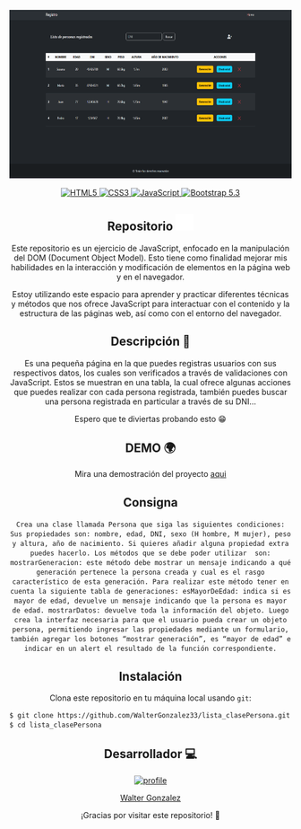 
<p align='center'>
  <a href="https://registrodepersonas.netlify.app/">
    <img src="./assets/listPersonCap.webp" height="300px">
  </a>
</p>
<div align='center'>
  <a href="https://developer.mozilla.org/es/docs/Web/HTML">
    <img src="https://img.shields.io/badge/-HTML5-F06A32?labelColor=gray&style=for-the-badge&logo=html5&logoColor=F06A32&logoWidth=50" alt="HTML5">
  </a>
  <a href="https://developer.mozilla.org/es/docs/Web/CSS">
    <img src="https://img.shields.io/badge/-CSS3-1AA4E0?labelColor=gray&style=for-the-badge&logo=css3&logoColor=1AA4E0&logoWidth=50" alt="CSS3">
  </a>
  <a href="https://developer.mozilla.org/es/">
    <img src="https://img.shields.io/badge/-JAVASCRIPT-yellow?labelColor=gray&style=for-the-badge&logo=javascript&logoColor=F7E025&logoWidth=50" alt="JavaScript">
  </a>
  <a href="https://getbootstrap.com/">
    <img src="https://img.shields.io/badge/-bootstrap%20V5.3-7210F5?labelColor=gray&style=for-the-badge&logo=bootstrap&logoColor=7210F5&logoWidth=50" alt="Bootstrap 5.3">
  </a>
</div>

<div align='center'>

## Repositorio <img src="./assets/github.svg" height="30px">
Este repositorio es un ejercicio de JavaScript, enfocado en la manipulación del DOM (Document Object Model). 
Esto tiene como finalidad mejorar mis habilidades en la interacción y modificación de elementos en la página web y en el navegador.

Estoy utilizando este espacio para aprender y practicar diferentes técnicas y métodos que nos ofrece JavaScript para interactuar con el contenido y la estructura de las páginas web, así como con el entorno del navegador.

## Descripción 📃
Es una pequeña página en la que puedes registras usuarios con sus respectivos datos, los cuales son verificados a través de validaciones con JavaScript. Estos se muestran en una tabla, la cual ofrece algunas acciones que puedes realizar con cada persona registrada, también puedes buscar una persona registrada en particular a través de su DNI…

Espero que te diviertas probando esto 😁

## DEMO 🌍

Mira una demostración del proyecto [aqui](https://registrodepersonas.netlify.app/)

</div>

<div align="center">

## Consigna 

`
Crea una clase llamada Persona que siga las siguientes condiciones:
Sus propiedades son: nombre, edad, DNI, sexo (H hombre, M mujer), peso y altura, año de nacimiento. Si quieres añadir alguna propiedad extra puedes hacerlo.
Los métodos que se debe poder utilizar  son:
mostrarGeneracion: este método debe mostrar un mensaje indicando a qué generación pertenece la persona creada y cual es el rasgo característico de esta generación.
Para realizar este método tener en cuenta la siguiente tabla de generaciones:
esMayorDeEdad: indica si es mayor de edad, devuelve un mensaje indicando que la persona es mayor de edad.
mostrarDatos: devuelve toda la información del objeto.
Luego crea la interfaz necesaria para que el usuario pueda crear un objeto persona, permitiendo ingresar las propiedades mediante un formulario, también agregar los botones “mostrar generación”, es “mayor de edad” e indicar en un alert el resultado de la función correspondiente.
`
</div>

<div align="center">

## Instalación

Clona este repositorio en tu máquina local usando `git`:
</div>

```bash
$ git clone https://github.com/WalterGonzalez33/lista_clasePersona.git
$ cd lista_clasePersona
```
<div align="center">

## Desarrollador 💻

<div>
  <a href="https://github.com/WalterGonzalez33">
    <img src="https://avatars.githubusercontent.com/u/83594534?v=4" alt="profile" width="110" height="110">
  </a>
</div>

 [Walter Gonzalez](https://github.com/WalterGonzalez33) 
</div>

<div align="center">
    <p>¡Gracias por visitar este repositorio! 🎉</p>
</div>
